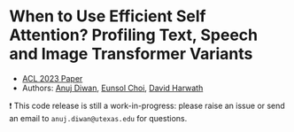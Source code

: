 # When to Use Efficient Self Attention? Profiling Text, Speech and Image Transformer Variants
- [ACL 2023 Paper](https://arxiv.org/abs/2306.08667)
- Authors: [Anuj Diwan](https://ajd12342.github.io/), [Eunsol Choi](https://www.cs.utexas.edu/~eunsol/), [David Harwath](https://www.cs.utexas.edu/~harwath/)

:exclamation: This code release is still a work-in-progress: please raise an issue or send an email to `anuj.diwan@utexas.edu` for questions.

